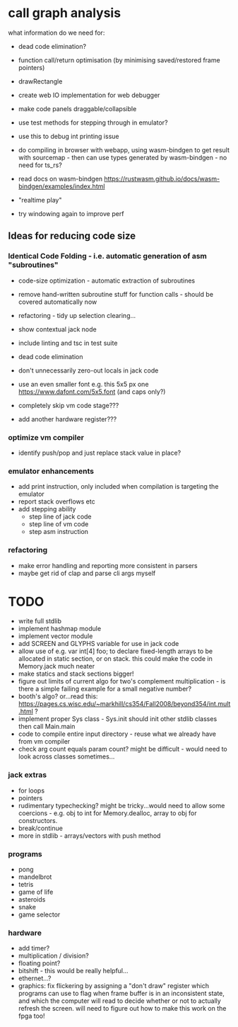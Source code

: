 # call graph analysis

what information do we need for:

- dead code elimination?
- function call/return optimisation (by minimising saved/restored frame pointers)

- drawRectangle
- create web IO implementation for web debugger
- make code panels draggable/collapsible
- use test methods for stepping through in emulator?
- use this to debug int printing issue
- do compiling in browser with webapp, using wasm-bindgen to get result with sourcemap - then can use types generated by wasm-bindgen - no need for ts_rs?
- read docs on wasm-bindgen https://rustwasm.github.io/docs/wasm-bindgen/examples/index.html
- "realtime play"
- try windowing again to improve perf

## Ideas for reducing code size

### Identical Code Folding - i.e. automatic generation of asm "subroutines"

- code-size optimization - automatic extraction of subroutines
- remove hand-written subroutine stuff for function calls - should be covered automatically now
- refactoring - tidy up selection clearing...
- show contextual jack node
- include linting and tsc in test suite

- dead code elimination
- don't unnecessarily zero-out locals in jack code

- use an even smaller font e.g. this 5x5 px one https://www.dafont.com/5x5.font (and caps only?)

- completely skip vm code stage???

- add another hardware register???

### optimize vm compiler

- identify push/pop and just replace stack value in place?

### emulator enhancements

- add print instruction, only included when compilation is targeting the emulator
- report stack overflows etc
- add stepping ability
  - step line of jack code
  - step line of vm code
  - step asm instruction

### refactoring

- make error handling and reporting more consistent in parsers
- maybe get rid of clap and parse cli args myself

# TODO

- write full stdlib
- implement hashmap module
- implement vector module
- add SCREEN and GLYPHS variable for use in jack code
- allow use of e.g. var int[4] foo; to declare fixed-length arrays to be allocated in static section, or on stack. this could make the code in Memory.jack much neater
- make statics and stack sections bigger!
- figure out limits of current algo for two's complement multiplication - is there a simple failing example for a small negative number?
- booth's algo? or...read this: https://pages.cs.wisc.edu/~markhill/cs354/Fall2008/beyond354/int.mult.html ?
- implement proper Sys class - Sys.init should init other stdlib classes then call Main.main
- code to compile entire input directory - reuse what we already have from vm compiler
- check arg count equals param count? might be difficult - would need to look across classes sometimes...

### jack extras

- for loops
- pointers
- rudimentary typechecking? might be tricky...would need to allow some coercions - e.g. obj to int for Memory.dealloc, array to obj for constructors.
- break/continue
- more in stdlib - arrays/vectors with push method

### programs

- pong
- mandelbrot
- tetris
- game of life
- asteroids
- snake
- game selector

### hardware

- add timer?
- multiplication / division?
- floating point?
- bitshift - this would be really helpful...
- ethernet...?
- graphics: fix flickering by assigning a "don't draw" register which programs can use to flag when frame buffer is in an inconsistent state, and which the computer will read to decide whether or not to actually refresh the screen. will need to figure out how to make this work on the fpga too!
